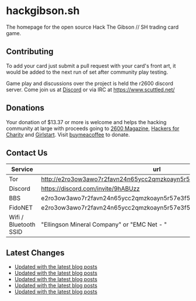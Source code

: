 # hackgibson.sh
The homepage for the open source Hack The Gibson // SH trading card game.


## Contributing

To add your card just submit a pull request with your card's front art, it would be added to the next run of set after community play testing.

Game play and discussions over the project is held the r2600 discord server. Come join us at [Discord](https://discord.com/invite/9hABUzz) or via IRC at https://www.scuttled.net/


## Donations

Your donation of $13.37 or more is welcome and helps the hacking community at large with proceeds going to [2600 Magazine](https://2600.com/), [Hackers for Charity](https://hackersforcharity.org) and [Girlstart](https://girlstart.org).  Visit [buymeacoffee](https://www.buymeacoffee.com/hackgibson.sh) to donate.


## Contact Us

Service | url
-|-
Tor | http://e2ro3ow3awo7r2favn24n65ycc2qmzkoayn5r57e3f56nvjwdcgg32ad.onion
Discord | https://discord.com/invite/9hABUzz
BBS | e2ro3ow3awo7r2favn24n65ycc2qmzkoayn5r57e3f56nvjwdcgg32ad.onion:23
FidoNET | e2ro3ow3awo7r2favn24n65ycc2qmzkoayn5r57e3f56nvjwdcgg32ad.onion:24554
Wifi / Bluetooth SSID | "Ellingson Mineral Company" or "EMC Net - <fidonet address>"

## Latest Changes
<!-- BLOG-POST-LIST:START -->
- [Updated with the latest blog posts](https://github.com/DFW2600/hackgibson.sh/commit/acaae3c789754ebe2de015d098e15ffdb8f925c8)
- [Updated with the latest blog posts](https://github.com/DFW2600/hackgibson.sh/commit/5a2789f036415c24a835da3b5e4a9dce924e1a3c)
- [Updated with the latest blog posts](https://github.com/DFW2600/hackgibson.sh/commit/b63cc579bb1bf0b5452d9bc3604cb9e7968651b9)
- [Updated with the latest blog posts](https://github.com/DFW2600/hackgibson.sh/commit/5bffe1bc2677772eb4a1ae104e01f7dd59d413d3)
- [Updated with the latest blog posts](https://github.com/DFW2600/hackgibson.sh/commit/5ce606b3b8e461b695aee70410dc24cb92e1ebae)
<!-- BLOG-POST-LIST:END -->
